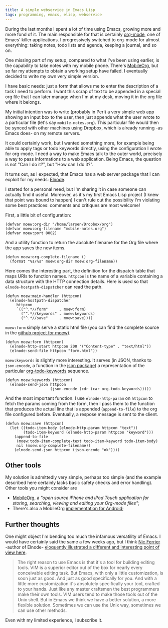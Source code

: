 ```yaml
---
title: A simple webservice in Emacs Lisp
tags: programming, emacs, elisp, webservice
---
```


During the last months I spent a lot of time using Emacs, growing more
and more fond of it.  The main responsible for that is certainly
[org-mode](http://orgmode.org/), one of Emacs' killer applications. I
progressively switched to org-mode for almost everything: taking
notes, todo lists and agenda, keeping a journal, and so on.

One missing part of my setup, compared to what I've been using
earlier, is the capability to take notes with my mobile phone.
There's [MobileOrg](http://mobileorg.ncogni.to/), but so far my
attempts to obtain a working setup have failed. I eventually decided
to write my own very simple version.

I have basic needs: just a form that allows me to enter the
description of a task I need to perform. I want this scrap of
text to be appended in a special org file that I can later manage when
I'm at my desk, moving it in the org file where it belongs.

My initial intention was to write (probably in Perl) a very simple web
app showing an input box to the user, then just appends what the user
wrote to a particular file (let's say `mobile-notes.org`). This
particular file would then be synced with other machines using
Dropbox, which is already running -as Emacs does- on my remote
servers.

It could certainly work, but I wanted something more, for example
being able to apply tags or todo keywords directly, using the
configuration I wrote for org-mode.  I need a way to make Emacs talk
to the outer world, precisely a way to pass informations to a web
application. Being Emacs, the question is not "Can I do it?", but "How
can I do it?".

It turns out, as I expected, that Emacs has a web server package that
I can exploit for my needs:
[Elnode](http://www.emacswiki.org/emacs/Elnode).

I started for a personal need, but I'm sharing it in case someone can
actually find it useful. Moreover, as it's my first Emacs Lisp project
(I knew that point was bound to happen) I can't rule out the
possibility I'm violating some best practices: comments and critiques
are most welcome!

First, a little bit of configuration:

~~~~ {.commonlisp}
(defvar moew:org-dir "/home/larsen/Dropbox/org")
(defvar moew:org-filename "mobile-notes.org")
(defvar moew:port 8002)
~~~~

And a utility function to return the absolute filename for the
Org file where the app saves the new items.

~~~~ {.commonlisp}
(defun moew:org-complete-filename ()
  (format "%s/%s" moew:org-dir moew:org-filename))
~~~~

Here comes the interesting part, the definition for the dispatch table
that maps URIs to function names. `httpcon` is the name of a variable
containing a data structure with the HTTP connection details. Here is
used so that `elnode-hostpath-dispatcher` can read the path. 

~~~~ {.commonlisp}
(defun moew:main-handler (httpcon)
  (elnode-hostpath-dispatcher
     httpcon
     `(("^.*//form"     . moew:form)
       ("^.*//keywords" . moew:keywords)
       ("^.*//save"     . moew:save))))
~~~~

`moew:form` simply serve a static html file (you can find the complete
source in the
[github project for moew](https://github.com/larsen/moew)).

~~~~ {.commonlisp}
(defun moew:form (httpcon)
  (elnode-http-start httpcon 200 '("Content-type" . "text/html"))
  (elnode-send-file httpcon "form.html"))
~~~~

`moew:keywords` is slightly more interesting. It serves (in JSON,
thanks to `json-encode`, a function in the
[json package](http://www.emacswiki.org/emacs/JSON)) a representation
of the particular
[org-todo-keywords](http://orgmode.org/manual/Workflow-states.html#Workflow-states)
sequence.

~~~~ {.commonlisp}
(defun moew:keywords (httpcon)
  (elnode-send-json httpcon
                    (json-encode (cdr (car org-todo-keywords)))))
~~~~

And the most important function. I use `elnode-http-param` on
`httpcon` to fetch the params coming from the form, then I pass them
to the function that produces the actual line that is appended
(`append-to-file`) to the org file configured before.  Eventually, a
respose message is sent to the client.

~~~~ {.commonlisp}
(defun moew:save (httpcon)
  (let ((todo-item-body (elnode-http-param httpcon "text"))
        (todo-item-keyword (elnode-http-param httpcon "keyword")))
    (append-to-file 
     (moew:todo-item-complete-text todo-item-keyword todo-item-body)
     nil (moew:org-complete-filename))
    (elnode-send-json httpcon (json-encode "ok"))))
~~~~

## Other tools

My solution is admittedly very simple, perhaps too simple (and the
example described here certainly lacks basic safety checks and
error handling). Other tools you might consider are

* [MobileOrg](http://mobileorg.ncogni.to/), a _"open source iPhone and
  iPod Touch application for storing, searching, viewing and editing
  your Org-mode files"_;
* There's also a MobileOrg
  [implementation for Android](https://play.google.com/store/apps/details?id=com.matburt.mobileorg&hl=en);

## Further thoughts

One might object I'm bending too much the infamous versatility of
Emacs.  I would have certainly said the same a few weeks ago, but I
think [Nic Ferrier](http://nic.ferrier.me.uk/) -author of Elnode-
[eloquently illustrated a different and interesting point of view here](http://nic.ferrier.me.uk/blog/2014_07/an-emacs-book).

> The right reason to use Emacs is that it's a tool for building
> editing tools.  VIM is a superior editor out of the box for nearly
> every conceivable editing task. But Emacs, with only a little
> customization, is soon just as good. And just as good specifically
> for you. And with a little more customization it's absolutely
> specifically your tool, crafted to your hands. Just like any master
> craftsmen the best programmers make their own tools. VIM users tend
> to make those tools out of the Unix shell. But in Emacs we think we
> have a better solution, a more flexible solution. Sometimes we can
> use the Unix way, sometimes we can use other methods.

Even with my limited experience, I subscribe it.
